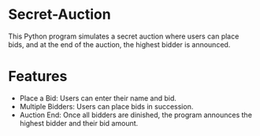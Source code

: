 # Secret-Auction

This Python program simulates a secret auction where users can place bids, and at the end of the auction, the highest bidder is announced.

# Features

- Place a Bid: Users can enter their name and bid.
- Multiple Bidders: Users can place bids in succession.
- Auction End: Once all bidders are dinished, the program announces the highest bidder and their bid amount.
